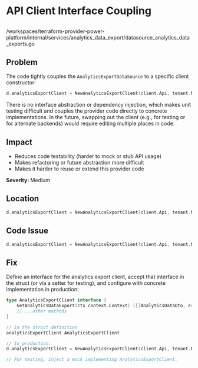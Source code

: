 # API Client Interface Coupling

##

/workspaces/terraform-provider-power-platform/internal/services/analytics_data_export/datasource_analytics_data_exports.go

## Problem

The code tightly couples the `AnalyticsExportDataSource` to a specific client constructor:

```go
d.analyticsExportClient = NewAnalyticsExportClient(client.Api, tenant.NewTenantClient(client.Api))
```

There is no interface abstraction or dependency injection, which makes unit testing difficult and couples the provider code directly to concrete implementations. In the future, swapping out the client (e.g., for testing or for alternate backends) would require editing multiple places in code.

## Impact

- Reduces code testability (harder to mock or stub API usage)
- Makes refactoring or future abstraction more difficult
- Makes it harder to reuse or extend this provider code

**Severity:** Medium

## Location

```go
d.analyticsExportClient = NewAnalyticsExportClient(client.Api, tenant.NewTenantClient(client.Api))
```

## Code Issue

```go
d.analyticsExportClient = NewAnalyticsExportClient(client.Api, tenant.NewTenantClient(client.Api))
```

## Fix

Define an interface for the analytics export client, accept that interface in the struct (or via a setter for testing), and configure with concrete implementation in production:

```go
type AnalyticsExportClient interface {
    GetAnalyticsDataExport(ctx context.Context) ([]AnalyticsDataDto, error)
    // ...other methods
}

// In the struct definition
analyticsExportClient AnalyticsExportClient

// In production:
d.analyticsExportClient = NewAnalyticsExportClient(client.Api, tenant.NewTenantClient(client.Api))

// For testing, inject a mock implementing AnalyticsExportClient.
```
